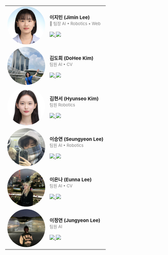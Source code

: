 
<table border="0" style="width: 100%; border-collapse: collapse; table-layout: fixed; margin: auto; border: 1px solid white;">
<tr><td><img src="./img/JiminLee.jpg" width="120" style="border-radius: 50%;"/></td>
    <td>
    <b style="font-size:15px">이지민 (Jimin Lee)</b> <br>
    <span style="color: gray; font-size:13px;">👑 팀장  AI • Robotics • Web</span> <br><br>
    <a href="https://github.com/Tonnonssi">
    <img src="https://img.shields.io/badge/github-181717?style=flat-square&logo=github&logoColor=white"/>
    </a> 
    <a href="mailto:tonnonssi@gmail.com">
    <img src="https://img.shields.io/badge/gmail-EA4335?style=flat-square&logo=gmail&logoColor=white"/>
    </a>
    </td>
    </tr><tr><td><img src="./img/DoHeeKim.jpeg" width="120" style="border-radius: 50%;"/></td>
    <td>
    <b style="font-size:15px">김도희 (DoHee Kim)</b> <br>
    <span style="color: gray; font-size:13px;">팀원  AI • CV</span> <br><br>
    <a href="https://github.com/doheek1m">
    <img src="https://img.shields.io/badge/github-181717?style=flat-square&logo=github&logoColor=white"/>
    </a> 
    <a href="mailto:ellakelly1222@gmail.com">
    <img src="https://img.shields.io/badge/gmail-EA4335?style=flat-square&logo=gmail&logoColor=white"/>
    </a>
    </td>
    </tr><tr><td><img src="./img/HyunseoKim.jpeg" width="120" style="border-radius: 50%;"/></td>
    <td>
    <b style="font-size:15px">김현서 (Hyunseo Kim)</b> <br>
    <span style="color: gray; font-size:13px;">팀원  Robotics</span> <br><br>
    <a href="https://github.com/HyunseoKim812">
    <img src="https://img.shields.io/badge/github-181717?style=flat-square&logo=github&logoColor=white"/>
    </a> 
    <a href="mailto:rlagustj812@gmail.com">
    <img src="https://img.shields.io/badge/gmail-EA4335?style=flat-square&logo=gmail&logoColor=white"/>
    </a>
    </td>
    </tr><tr><td><img src="./img/SeungyeonLee.jpeg" width="120" style="border-radius: 50%;"/></td>
    <td>
    <b style="font-size:15px">이승연 (Seungyeon Lee)</b> <br>
    <span style="color: gray; font-size:13px;">팀원  AI • Robotics</span> <br><br>
    <a href="https://github.com/sabina381">
    <img src="https://img.shields.io/badge/github-181717?style=flat-square&logo=github&logoColor=white"/>
    </a> 
    <a href="mailto:sabina2378@ewhain.net">
    <img src="https://img.shields.io/badge/gmail-EA4335?style=flat-square&logo=gmail&logoColor=white"/>
    </a>
    </td>
    </tr><tr><td><img src="./img/EunnaLee.jpeg" width="120" style="border-radius: 50%;"/></td>
    <td>
    <b style="font-size:15px">이은나 (Eunna Lee)</b> <br>
    <span style="color: gray; font-size:13px;">팀원  AI • CV</span> <br><br>
    <a href="https://github.com/Eunnaeooi">
    <img src="https://img.shields.io/badge/github-181717?style=flat-square&logo=github&logoColor=white"/>
    </a> 
    <a href="mailto:len_318@ewha.ac.kr">
    <img src="https://img.shields.io/badge/gmail-EA4335?style=flat-square&logo=gmail&logoColor=white"/>
    </a>
    </td>
    </tr><tr><td><img src="./img/JungyeonLee.jpeg" width="120" style="border-radius: 50%;"/></td>
    <td>
    <b style="font-size:15px">이정연 (Jungyeon Lee)</b> <br>
    <span style="color: gray; font-size:13px;">팀원  AI </span> <br><br>
    <a href="https://github.com/LeeJungYeonn">
    <img src="https://img.shields.io/badge/github-181717?style=flat-square&logo=github&logoColor=white"/>
    </a> 
    <a href="mailto:leejungyeon@ewha.ac.kr">
    <img src="https://img.shields.io/badge/gmail-EA4335?style=flat-square&logo=gmail&logoColor=white"/>
    </a>
    </td>
    </tr></table>